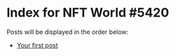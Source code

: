# Index for NFT World #5420
Posts will be displayed in the order below:

- [Your first post](./001-first.md)

